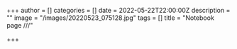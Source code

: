 +++
author = []
categories = []
date = 2022-05-22T22:00:00Z
description = ""
image = "/images/20220523_075128.jpg"
tags = []
title = "Notebook page ///"

+++

